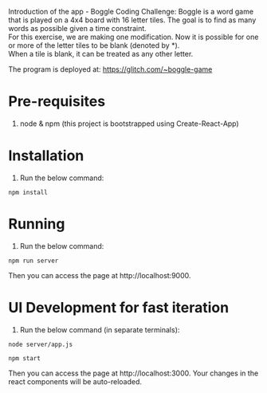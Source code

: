 Introduction of the app - Boggle Coding Challenge: 
Boggle is a word game that is played on a 4x4 board with 16 letter tiles. 
The goal is to find as many words as possible given a time constraint.  
For this exercise, we are making one modification.  Now it is possible for one or more of the letter tiles to be blank (denoted by *).  
When a tile is blank, it can be treated as any other letter.  

The program is deployed at: https://glitch.com/~boggle-game

# Pre-requisites
1. node & npm (this project is bootstrapped using Create-React-App)

# Installation

1. Run the below command:

```
npm install
```

# Running 

1. Run the below command: 

```
npm run server
```

Then you can access the page at http://localhost:9000. 



# UI Development for fast iteration

1. Run the below command (in separate terminals): 

```
node server/app.js
```

```
npm start
```

Then you can access the page at http://localhost:3000. Your changes in the react components will be auto-reloaded. 
